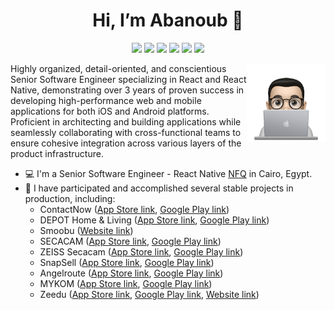 <h1 align="center">Hi, I’m Abanoub 👋 </h1>
<p align="center">
  <a href="https://www.linkedin.com/in/abanoub-amin-b82060158/"><img src="https://img.shields.io/badge/LinkedIn-0077B5?style=for-the-badge&logo=linkedin&logoColor=white"/></a>
  <a href="https://mail.google.com/mail/u/?authuser=abanoub.amin.fcis@gmail.com
"><img src="https://img.shields.io/badge/Gmail-D14836?style=for-the-badge&logo=gmail&logoColor=white"/></a>
  <a href="https://wa.me/201149579018"><img src="https://img.shields.io/badge/WhatsApp-25D366?style=for-the-badge&logo=whatsapp&logoColor=white"/></a>
  <a href="https://twitter.com/Abanoub1Amin"><img src="https://img.shields.io/badge/Twitter-1DA1F2?style=for-the-badge&logo=twitter&logoColor=white"/></a>
  <a href="https://www.facebook.com/abanoub1amin/"><img src="https://img.shields.io/badge/Facebook-1877F2?style=for-the-badge&logo=facebook&logoColor=white"/></a>
  <a href="https://www.instagram.com/abanoub1amin/?fbclid=IwAR2YN9mb44nlQ1Ip7iH38rVJ4t4UWOCwmprdpRqn86xo4Pm1-MVY-9GGiFM"><img src="https://img.shields.io/badge/Instagram-E4405F?style=for-the-badge&logo=instagram&logoColor=white"/></a>
</p>

<img src="https://github.com/abanoubamin/abanoubamin/blob/main/profile-img.png" align="right" width="25%"/>

Highly organized, detail-oriented, and conscientious Senior Software Engineer specializing in React and React Native, demonstrating over 3 years of proven success in developing high-performance web and mobile applications for both iOS and Android platforms. Proficient in architecting and building applications while seamlessly collaborating with cross-functional teams to ensure cohesive integration across various layers of the product infrastructure.

- 💻 I'm a Senior Software Engineer - React Native [NFQ](https://nfq.com/) in Cairo, Egypt.
- 🎉 I have participated and accomplished several stable projects in production, including:
  - ContactNow ([App Store link](https://apps.apple.com/us/app/contact/id1544159088), [Google Play link](https://play.google.com/store/apps/details?id=eg.contact))
  - DEPOT Home & Living ([App Store link](https://apps.apple.com/de/app/depot-home-living/id575217286), [Google Play link](https://play.google.com/store/apps/details?id=com.gries_deco_company.depot_heimweh))
  - Smoobu ([Website link](https://www.smoobu.com/en/lp/?sc=GBWEN&ppc_campaign_id=12427800621&ppc_adgroup_id=120843288920&ppc_ad_id=656247802224&ppc_placement=&ppc_keyword=smoobu&ppc_extension_id=&ppc_target=&ppc_target_id=kwd-367069806370&ppc_location=9112373&ppc_device=c&ppc_device_model=&ppc_network=g&ppc_matchtype=e&ppc_position=&gad=1&gclid=Cj0KCQjw9rSoBhCiARIsAFOiplmNio-Gi6ZmwpUyIkO9rVa81-HP7tVSEaLGEhRK__jZJj0Gh-y71wMaAtdxEALw_wcB))
  - SECACAM ([App Store link](https://apps.apple.com/in/app/secacam/id1416672074), [Google Play link](https://play.google.com/store/apps/details?id=de.VenTrade.SecaCam))
  - ZEISS Secacam ([App Store link](https://apps.apple.com/in/app/zeiss-secacam/id6445957316), [Google Play link](https://play.google.com/store/apps/details?id=de.zeiss.cop.caledonia))
  - SnapSell ([App Store link](https://apps.apple.com/ch/app/snapsell-app/id1583828203?l=en), [Google Play link](https://play.google.com/store/apps/details?id=com.snapsell.app))
  - Angelroute ([App Store link](https://apps.apple.com/us/app/angelroute-angelkarten-app/id1633192526?uo=2), [Google Play link](https://play.google.com/store/apps/details?id=de.angelroute.fisherman))
  - MYKOM ([App Store link](https://apps.apple.com/ae/app/mykom-%D9%85%D8%A7%D9%8A%D9%83%D9%88%D9%85/id1638383150), [Google Play link](https://play.google.com/store/apps/details?id=com.districtapp.mykomapp))
  - Zeedu ([App Store link](https://apps.apple.com/us/app/zeedu/id1563041684), [Google Play link](https://play.google.com/store/apps/details?id=com.zeedu), [Website link](https://www.zeedulearn.com/))

<!---
abanoubamin/abanoubamin is a ✨ special ✨ repository because its `README.md` (this file) appears on your GitHub profile.
You can click the Preview link to take a look at your changes.
--->
